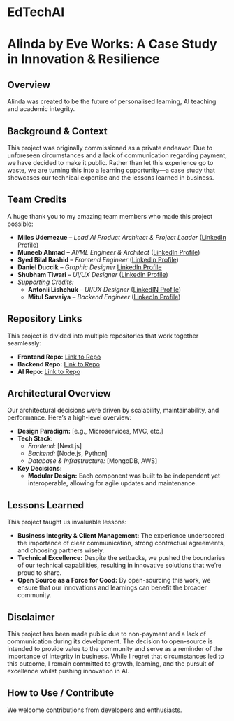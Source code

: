 # EdTechAI
# Alinda by Eve Works: A Case Study in Innovation & Resilience

## Overview
Alinda was created to be the future of personalised learning, AI teaching and academic integrity.

## Background & Context
This project was originally commissioned as a private endeavor. Due to unforeseen circumstances and a lack of communication regarding payment, we have decided to make it public. Rather than let this experience go to waste, we are turning this into a learning opportunity—a case study that showcases our technical expertise and the lessons learned in business.

## Team Credits
A huge thank you to my amazing team members who made this project possible:
- **Miles Udemezue** – *Lead AI Product Architect & Project Leader* ([LinkedIn Profile](https://www.linkedin.com/in/ude/))
- **Muneeb Ahmad** – *AI/ML Engineer & Architect* ([LinkedIn Profile](https://www.linkedin.com/in/muneeb-co/))
- **Syed Bilal Rashid** – *Frontend Engineer* ([LinkedIn Profile](https://www.linkedin.com/in/syedbilalrashid/))
- **Daniel Duccik** – *Graphic Designer* [LinkedIn Profile](https://www.linkedin.com/in/duccik/)
- **Shubham Tiwari** – *UI/UX Designer* ([LinkedIn Profile](https://www.linkedin.com/in/uxtiwari/))
- *Supporting Credits:*
  - **Antonii Lishchuk** – *UI/UX Designer* ([LinkedIN Profile](https://www.linkedin.com/in/antonii-lishchuk-8a8731201/))
  - **Mitul Sarvaiya** – *Backend Engineer* ([LinkedIn Profile](https://www.linkedin.com/in/mitulsrv/))



## Repository Links
This project is divided into multiple repositories that work together seamlessly:
- **Frontend Repo:** [Link to Repo](https://github.com/EveWorks/edunexus)  
- **Backend Repo:** [Link to Repo](https://github.com/EveWorks/edunexus_backend)  
- **AI Repo:** [Link to Repo](https://github.com/EveWorks/AlindaAI) 

## Architectural Overview
Our architectural decisions were driven by scalability, maintainability, and performance. Here’s a high-level overview:

- **Design Paradigm:** [e.g., Microservices, MVC, etc.]
- **Tech Stack:**  
  - *Frontend:* [Next.js]  
  - *Backend:* [Node.js, Python]  
  - *Database & Infrastructure:* [MongoDB, AWS]
- **Key Decisions:**  
  - **Modular Design:** Each component was built to be independent yet interoperable, allowing for agile updates and maintenance.

## Lessons Learned
This project taught us invaluable lessons:
- **Business Integrity & Client Management:** The experience underscored the importance of clear communication, strong contractual agreements, and choosing partners wisely.
- **Technical Excellence:** Despite the setbacks, we pushed the boundaries of our technical capabilities, resulting in innovative solutions that we’re proud to share.
- **Open Source as a Force for Good:** By open-sourcing this work, we ensure that our innovations and learnings can benefit the broader community.

## Disclaimer
This project has been made public due to non-payment and a lack of communication during its development. The decision to open-source is intended to provide value to the community and serve as a reminder of the importance of integrity in business. While I regret that circumstances led to this outcome, I remain committed to growth, learning, and the pursuit of excellence whilst pushing innovation in AI.

## How to Use / Contribute
We welcome contributions from developers and enthusiasts.
